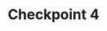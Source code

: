 ---
layout: default
title: Checkpoint 4
nav_order: 4
parent: Checkpoints
grand_parent: Armlab
last_modified_at: 2023-11-30 14:37:48 -0500
---